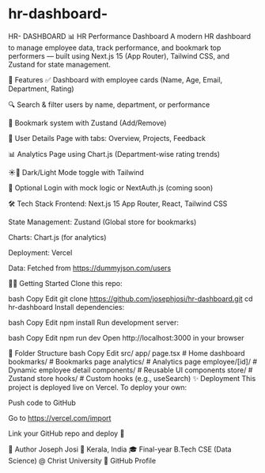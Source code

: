 # hr-dashboard-
HR- DASHBOARD
📊 HR Performance Dashboard
A modern HR dashboard to manage employee data, track performance, and bookmark top performers — built using Next.js 15 (App Router), Tailwind CSS, and Zustand for state management.

🚀 Features
✅ Dashboard with employee cards (Name, Age, Email, Department, Rating)

🔍 Search & filter users by name, department, or performance

📌 Bookmark system with Zustand (Add/Remove)

📄 User Details Page with tabs: Overview, Projects, Feedback

📊 Analytics Page using Chart.js (Department-wise rating trends)

☀️🌙 Dark/Light Mode toggle with Tailwind

🔐 Optional Login with mock logic or NextAuth.js (coming soon)

🛠 Tech Stack
Frontend: Next.js 15 App Router, React, Tailwind CSS

State Management: Zustand (Global store for bookmarks)

Charts: Chart.js (for analytics)

Deployment: Vercel

Data: Fetched from https://dummyjson.com/users

🧑‍💻 Getting Started
Clone this repo:

bash
Copy
Edit
git clone https://github.com/josephjosi/hr-dashboard.git
cd hr-dashboard
Install dependencies:

bash
Copy
Edit
npm install
Run development server:

bash
Copy
Edit
npm run dev
Open http://localhost:3000 in your browser

📁 Folder Structure
bash
Copy
Edit
src/
  app/
    page.tsx               # Home dashboard
    bookmarks/             # Bookmarks page
    analytics/             # Analytics page
    employee/[id]/         # Dynamic employee detail
  components/              # Reusable UI components
  store/                   # Zustand store
  hooks/                   # Custom hooks (e.g., useSearch)
✨ Deployment
This project is deployed live on Vercel.
To deploy your own:

Push code to GitHub

Go to https://vercel.com/import

Link your GitHub repo and deploy 🎉

🙌 Author
Joseph Josi
📍 Kerala, India
🎓 Final-year B.Tech CSE (Data Science) @ Christ University
🔗 GitHub Profile
